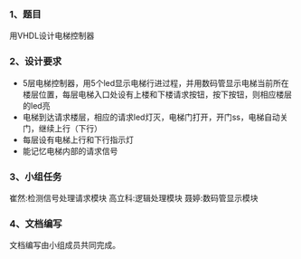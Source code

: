 ### 1、题目
用VHDL设计电梯控制器
### 2、设计要求
* 5层电梯控制器，用5个led显示电梯行进过程，并用数码管显示电梯当前所在楼层位置，每层电梯入口处设有上楼和下楼请求按钮，按下按钮，则相应楼层的led亮
* 电梯到达请求楼层，相应的请求led灯灭，电梯门打开，开门ss，电梯自动关门，继续上行（下行）
* 每层设有电梯上行和下行指示灯
* 能记忆电梯内部的请求信号
### 3、小组任务
崔然:检测信号处理请求模块
高立科:逻辑处理模块
聂婷:数码管显示模块

<!-- 流程图如下。
![图 2](images/724ab02668b56beebf754d43a753f8af3a419f21af7f951f9f22ec1ddefae12e.png)   -->

### 4、文档编写
文档编写由小组成员共同完成。
